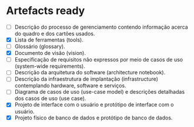 # Artefacts ready

- [ ] Descrição do processo de gerenciamento contendo informação acerca do quadro e dos cartões usados.
- [x] Lista de ferramentas (tools).
- [ ] Glossário (glossary).
- [x] Documento de visão (vision).
- [ ] Especificação de requisitos não expressos por meio de casos de uso (system-wide requirements).
- [ ] Descrição da arquitetura do software (architecture notebook).
- [ ] Descrição da infraestrutura de implantação (infrastructure) contemplando hardware, software e serviços.
- [ ] Diagrama de casos de uso (use-case model) e descrições detalhadas dos casos de uso (use case).
- [x] Projeto de interface com o usuário e protótipo de interface com o usuário.
- [x] Projeto físico de banco de dados e protótipo de banco de dados.
